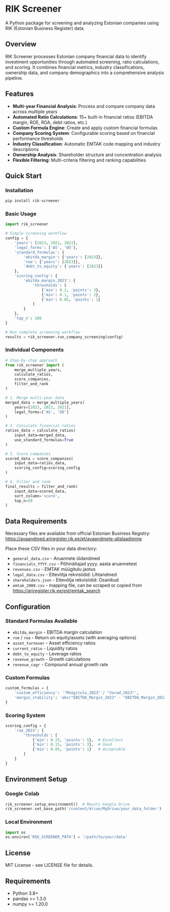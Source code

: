 # RIK Screener

A Python package for screening and analyzing Estonian companies using RIK (Estonian Business Register) data.

## Overview

RIK Screener processes Estonian company financial data to identify investment opportunities through automated screening, ratio calculations, and scoring. It combines financial metrics, industry classifications, ownership data, and company demographics into a comprehensive analysis pipeline.

## Features

- **Multi-year Financial Analysis**: Process and compare company data across multiple years
- **Automated Ratio Calculations**: 15+ built-in financial ratios (EBITDA margin, ROE, ROA, debt ratios, etc.)
- **Custom Formula Engine**: Create and apply custom financial formulas
- **Company Scoring System**: Configurable scoring based on financial performance thresholds
- **Industry Classification**: Automatic EMTAK code mapping and industry descriptions
- **Ownership Analysis**: Shareholder structure and concentration analysis
- **Flexible Filtering**: Multi-criteria filtering and ranking capabilities

## Quick Start

### Installation

```python
pip install rik-screener
```

### Basic Usage

```python
import rik_screener

# Simple screening workflow
config = {
    'years': [2023, 2022, 2021],
    'legal_forms': ['AS', 'OÜ'],
    'standard_formulas': {
        'ebitda_margin': {'years': [2023]},
        'roe': {'years': [2023]},
        'debt_to_equity': {'years': [2023]}
    },
    'scoring_config': {
        'ebitda_margin_2023': {
            'thresholds': [
                {'min': 0.2, 'points': 3},
                {'min': 0.1, 'points': 2},
                {'min': 0.05, 'points': 1}
            ]
        }
    },
    'top_n': 100
}

# Run complete screening workflow
results = rik_screener.run_company_screening(config)
```

### Individual Components

```python
# Step-by-step approach
from rik_screener import (
    merge_multiple_years, 
    calculate_ratios, 
    score_companies,
    filter_and_rank
)

# 1. Merge multi-year data
merged_data = merge_multiple_years(
    years=[2023, 2022, 2021],
    legal_forms=['AS', 'OÜ']
)

# 2. Calculate financial ratios
ratios_data = calculate_ratios(
    input_data=merged_data,
    use_standard_formulas=True
)

# 3. Score companies
scored_data = score_companies(
    input_data=ratios_data,
    scoring_config=scoring_config
)

# 4. Filter and rank
final_results = filter_and_rank(
    input_data=scored_data,
    sort_column='score',
    top_n=50
)
```

## Data Requirements
Necessary files are available from official Estonian Business Registry: https://avaandmed.ariregister.rik.ee/et/avaandmete-allalaadimine

Place these CSV files in your data directory:
- `general_data.csv` - Aruannete üldandmed
- `financials_YYYY.csv` - Põhinäitajad yyyy. aasta aruannetest
- `revenues.csv` - EMTAK müügitulu jaotus  
- `legal_data.csv` - Ettevõtja rekvisiidid: Lihtandmed
- `shareholders.json` - Ettevõtja rekvisiidid: Osanikud
- `emtak_2008.csv` - mapping file, can be scraped or copied from https://ariregister.rik.ee/est/emtak_search

## Configuration

### Standard Formulas Available
- `ebitda_margin` - EBITDA margin calculation
- `roe` / `roa` - Return on equity/assets (with averaging options)
- `asset_turnover` - Asset efficiency ratios
- `current_ratio` - Liquidity ratios
- `debt_to_equity` - Leverage ratios
- `revenue_growth` - Growth calculations
- `revenue_cagr` - Compound annual growth rate

### Custom Formulas
```python
custom_formulas = {
    'custom_efficiency': '"Müügitulu_2023" / "Varad_2023"',
    'margin_stability': 'abs("EBITDA_Margin_2023" - "EBITDA_Margin_2022")'
}
```

### Scoring System
```python
scoring_config = {
    'roe_2023': {
        'thresholds': [
            {'min': 0.25, 'points': 5},  # Excellent
            {'min': 0.15, 'points': 3},  # Good
            {'min': 0.05, 'points': 1}   # Acceptable
        ]
    }
}
```

## Environment Setup

### Google Colab
```python
rik_screener.setup_environment()  # Mounts Google Drive
rik_screener.set_base_path('/content/drive/MyDrive/your_data_folder')
```

### Local Environment
```python
import os
os.environ['RIK_SCREENER_PATH'] = '/path/to/your/data'
```

## License

MIT License - see LICENSE file for details.

## Requirements

- Python 3.8+
- pandas >= 1.3.0
- numpy >= 1.20.0
